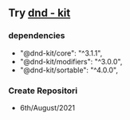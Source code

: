 ## Try [dnd - kit](https://dndkit.com/)

### dependencies

  - "@dnd-kit/core": "^3.1.1",
  - "@dnd-kit/modifiers": "^3.0.0",
  - "@dnd-kit/sortable": "^4.0.0",

### Create Repositori

- 6th/August/2021
